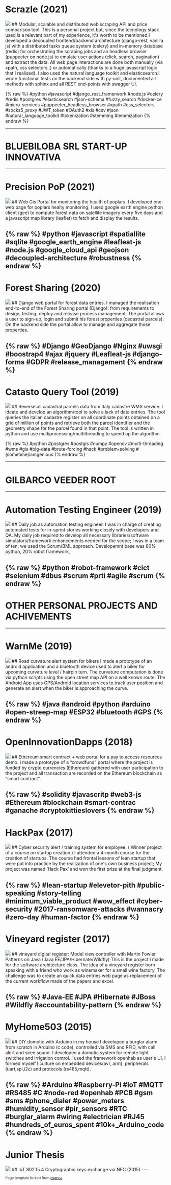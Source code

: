 
# Scrazle (2021)
<img src="images/scrazle.png?raw=true"/>
## Modular, scalable and distributed web scraping API and price comparison tool.
This is a personal project but, since the tecnology stack used is a relevant part of my experience, it's worth to be mentioned.I developed a decoupled frontend/backend architecture (django-rest, vanilla js) with a distributed tasks queue system (celery) and in-memory database (redis) for orchestrating the scraping jobs and an headless browser (puppeeter on node.js) to emulate user actions (click, search, pagination) and extract the data. All web page interactions are done both manually (via xpath, css selectors..) or automatically (thanks to a huge javascript logic that I realised). I also used the natural language toolkit and elasticsearch.I wrote functional tests on the backend side with py-unit, documented all methods with sphinx and all REST end-points with swagger UI.

{% raw %} 
#python #javascript #django_rest_framerwork #node.js #celery #redis #postgres #elasticsearch #json-schema #fuzzy_search #docker-ce #micro-services #puppeeter_headless_browser #xpath #css_selectors #socks5_proxy #JWT_token #OAuth2 #xls #csv #json #natural_language_toolkit #tokenization #stemming #lemmization
{% endraw %}


---------------------------------------------------------
# BLUEBILOBA SRL START-UP INNOVATIVA 
---------------------------------------------------------

# Precision PoP (2021)
<img src="images/pop.png?raw=true"/>
##  Web Gis Portal for monitoring the health of poplars.
I developed one web page for poplars healty monitoring; I used google earth engine python client (gee) to compute forest data on satellite imagery every five days and a javascript map library (leaflet) to fetch and display the results.

{% raw %} 
#python #javascript #spatiallite #sqlite #google_earth_engine #leafleat-js #node.js #google_cloud_api #geojson #decoupled-architecture #robustness
{% endraw %}
---

# Forest Sharing (2020)
<img src="images/forestsharing.png?raw=true"/>
## Django web portal for forest data entries.
I managed the realisation end-to-end of the Forest Sharing portal (Django): from requirements to design,  testing, deploy and release process management. The portal allows a user to sign-up, login and submit his forest properties (cadastral parcels). On the backend side the portal allow to manage and aggregate those properties.

{% raw %} 
#Django #GeoDjango #Nginx #uwsgi #boostrap4 #ajax #jquery #Leafleat-js #django-forms #GDPR #release_management
{% endraw %}
---

# Catasto Query Tool (2019)
<img src="images/catastoquerytool.png?raw=true"/>
## Reverse all cadastral parcels data from Italy cadastre WMS service.
I ideate and develop an algorithm/tool to solve a lack of data entries. The tool queries the italian cadastre register on all coordinate points obtained on a grid of million of points and retrieve both the parcel identifier and the geometry shape for the parcel found in that point. The tool is written in python and use multiprocessing/multithreading to speed up the algorithm.

{% raw %} 
#python #postgres #postgis #numpy #opencv #multi-threading #wms #gis #big-data #brute-forcing #hack #problem-solving #(sometime)iamgenious
{% endraw %}

---------------------------------------------------------
# GILBARCO VEEDER ROOT
---------------------------------------------------------
# Automation Testing Engineer (2019)
<img src="images/gilbarco.png?raw=true"/>
## Daily job as automation testing engineer.
I was in charge of creating automated tests for in-sprint stories working closely with developers and QA. My daily job required to develop all necessary libraries/software simulators/framework enhancements needed for the scope; I was in a team of ten; we used the Scrum/BML approach. Developemnt base was 80% python, 20% robot framework,

{% raw %} 
#python #robot-framework #cict #selenium #dbus #scrum #prti #agile #scrum 
{% endraw %}
---------------------------------------------------------
# OTHER PERSONAL PROJECTS AND ACHIVEMENTS
---------------------------------------------------------

# WarnMe (2019)
<img src="images/warnme.png?raw=true"/>
## Road curvature alert system for bikers
I made a prototype of an  android application and a bluetooth device used to alert a biker for upcoming curvature level / hairpin turn. The curvature computation is done via python scripts using the open street map API on a well known route. The Android App uses GPS/Android location services to track user position and generate an alert when the biker is approaching the curve.

{% raw %} 
#java #android #python #arduino #open-streep-map #ESP32 #bluetooth #GPS 
{% endraw %}
---

# OpenInnovationDapps (2018)
<img src="images/openinnovationdapps.png?raw=true"/>
## Ethereum smart contract + web portal for a pay to access resources demo.
I made a prototype of a “crowdfund” portal where the project is funded by crypto currencies (Ethereum) gathered  with user participation to the project and all transaction are recorded on the Ethereum blockchain as “smart contract”.

{% raw %} 
#solidity #javascritp #web3-js #Ethereum #blockchain #smart-contrac #ganache #cryptokittieslovers
{% endraw %}
---

# HackPax (2017)
<img src="images/hackpax.png?raw=true"/>
## Cyber security alert / training system for employee. ( Winner project of a course on startup creation )
I attended a 4-month course for the creation of startups. The course had frontal lessons of lean startup that were put into practice by the realization of one's own business project; My project was named ‘Hack Pax’ and won the first prize at the final judgment.

{% raw %} 
#lean-startup #elevetor-pith #public-speaking #story-telling #minimum_viable_product #wow_effect #cyber-security #2017-ransomware-attacks #wannacry #zero-day #human-factor
{% endraw %}
---

# Vineyard register (2017)
<img src="images/vineyardregister.png?raw=true"/>
##  vineyard digital register: Model view controller with Martin Fowler Patterns on Java (Java EE/JPA/Hibernate/Wildfly)
This is the project I made for the software architecture class. The idea of a vineyard register born speaking with a friend who work as winemaker for a small wine factory. The challenge was to create an quick data entries web page  as replacement of the current workflow made of  the papers and excel.

{% raw %} 
#Java-EE #JPA #Hibernate #JBoss #Wildfly #accountability-pattern
{% endraw %}
---

# MyHome503 (2015)
<img src="images/myhome503.png?raw=true"/>
## DIY domotic with Arduino in my house
I developed a burglar alarm from scratch in Arduino (c code), controlled via SMS and RFID, with call alert and siren sound. I developed a domotic system for remote light switches and irrigation control. I used the framework openhab as user's UI. I formed myself I culture on embedded devices(avr, arm), peripherals (uart,spi,i2c) and protocols (rs485,mqtt).

{% raw %} 
#Arduino #Raspberry-Pi #IoT #MQTT #RS485 #C #node-red #openhab #PCB #gsm #sms #phone_dialer #power_meters #humidity_sensor #pir_sensors #RTC #burglar_alarm #wiring #electrician #RJ45 #hundreds_of_euros_spent #10k+_Arduino_code
{% endraw %}
---

# Junior Thesis
<img src="images/xbee.png?raw=true"/>
## IoT 802.15.4 Cryptographic keys exchange via NFC (2015)
---


<p style="font-size:11px">Page template forked from <a href="https://github.com/evanca/quick-portfolio">evanca</a></p>
<!-- Remove above link if you don't want to attibute -->
